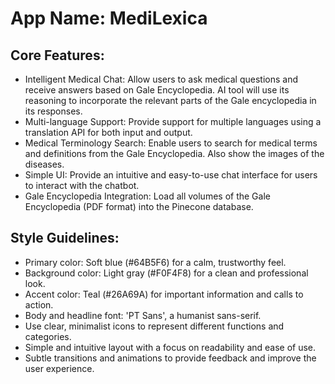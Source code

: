 # **App Name**: MediLexica

## Core Features:

- Intelligent Medical Chat: Allow users to ask medical questions and receive answers based on Gale Encyclopedia. AI tool will use its reasoning to incorporate the relevant parts of the Gale encyclopedia in its responses.
- Multi-language Support: Provide support for multiple languages using a translation API for both input and output.
- Medical Terminology Search: Enable users to search for medical terms and definitions from the Gale Encyclopedia. Also show the images of the diseases.
- Simple UI: Provide an intuitive and easy-to-use chat interface for users to interact with the chatbot.
- Gale Encyclopedia Integration: Load all volumes of the Gale Encyclopedia (PDF format) into the Pinecone database.

## Style Guidelines:

- Primary color: Soft blue (#64B5F6) for a calm, trustworthy feel.
- Background color: Light gray (#F0F4F8) for a clean and professional look.
- Accent color: Teal (#26A69A) for important information and calls to action.
- Body and headline font: 'PT Sans', a humanist sans-serif.
- Use clear, minimalist icons to represent different functions and categories.
- Simple and intuitive layout with a focus on readability and ease of use.
- Subtle transitions and animations to provide feedback and improve the user experience.